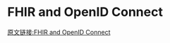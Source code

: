 # FHIR and OpenID Connect
[原文链接:FHIR and OpenID Connect](http://fhirblog.com/2014/06/19/fhir-and-openid-connect/)
